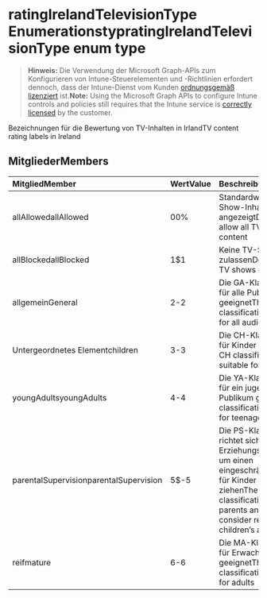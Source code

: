 # <a name="ratingirelandtelevisiontype-enum-type"></a><span data-ttu-id="38693-101">ratingIrelandTelevisionType Enumerationstyp</span><span class="sxs-lookup"><span data-stu-id="38693-101">ratingIrelandTelevisionType enum type</span></span>

> <span data-ttu-id="38693-102">**Hinweis:** Die Verwendung der Microsoft Graph-APIs zum Konfigurieren von Intune-Steuerelementen und -Richtlinien erfordert dennoch, dass der Intune-Dienst vom Kunden [ordnungsgemäß lizenziert](https://go.microsoft.com/fwlink/?linkid=839381) ist.</span><span class="sxs-lookup"><span data-stu-id="38693-102">**Note:** Using the Microsoft Graph APIs to configure Intune controls and policies still requires that the Intune service is [correctly licensed](https://go.microsoft.com/fwlink/?linkid=839381) by the customer.</span></span>

<span data-ttu-id="38693-103">Bezeichnungen für die Bewertung von TV-Inhalten in Irland</span><span class="sxs-lookup"><span data-stu-id="38693-103">TV content rating labels in Ireland</span></span>
## <a name="members"></a><span data-ttu-id="38693-104">Mitglieder</span><span class="sxs-lookup"><span data-stu-id="38693-104">Members</span></span>
|<span data-ttu-id="38693-105">Mitglied</span><span class="sxs-lookup"><span data-stu-id="38693-105">Member</span></span>|<span data-ttu-id="38693-106">Wert</span><span class="sxs-lookup"><span data-stu-id="38693-106">Value</span></span>|<span data-ttu-id="38693-107">Beschreibung</span><span class="sxs-lookup"><span data-stu-id="38693-107">Description</span></span>|
|:---|:---|:---|
|<span data-ttu-id="38693-108">allAllowed</span><span class="sxs-lookup"><span data-stu-id="38693-108">allAllowed</span></span>|<span data-ttu-id="38693-109">0</span><span class="sxs-lookup"><span data-stu-id="38693-109">0%</span></span>|<span data-ttu-id="38693-110">Standardwert, alle TV-Show-Inhalte werden angezeigt</span><span class="sxs-lookup"><span data-stu-id="38693-110">Default value, allow all TV shows content</span></span>|
|<span data-ttu-id="38693-111">allBlocked</span><span class="sxs-lookup"><span data-stu-id="38693-111">allBlocked</span></span>|<span data-ttu-id="38693-112">1</span><span class="sxs-lookup"><span data-stu-id="38693-112">$1</span></span>|<span data-ttu-id="38693-113">Keine TV-Show-Inhalte zulassen</span><span class="sxs-lookup"><span data-stu-id="38693-113">Do not allow any TV shows content</span></span>|
|<span data-ttu-id="38693-114">allgemein</span><span class="sxs-lookup"><span data-stu-id="38693-114">General</span></span>|<span data-ttu-id="38693-115">2</span><span class="sxs-lookup"><span data-stu-id="38693-115">-2</span></span>|<span data-ttu-id="38693-116">Die GA-Klassifizierung ist für alle Publikumsgruppen geeignet</span><span class="sxs-lookup"><span data-stu-id="38693-116">The GA classification is suitable for all audiences</span></span>|
|<span data-ttu-id="38693-117">Untergeordnetes Element</span><span class="sxs-lookup"><span data-stu-id="38693-117">children</span></span>|<span data-ttu-id="38693-118">3</span><span class="sxs-lookup"><span data-stu-id="38693-118">-3</span></span>|<span data-ttu-id="38693-119">Die CH-Klassifizierung ist für Kinder geeignet</span><span class="sxs-lookup"><span data-stu-id="38693-119">The CH classification is suitable for children</span></span>|
|<span data-ttu-id="38693-120">youngAdults</span><span class="sxs-lookup"><span data-stu-id="38693-120">youngAdults</span></span>|<span data-ttu-id="38693-121">4</span><span class="sxs-lookup"><span data-stu-id="38693-121">-4</span></span>|<span data-ttu-id="38693-122">Die YA-Klassifizierung ist für ein jugendliches Publikum geeignet</span><span class="sxs-lookup"><span data-stu-id="38693-122">The YA classification is suitable for teenage audience</span></span>|
|<span data-ttu-id="38693-123">parentalSupervision</span><span class="sxs-lookup"><span data-stu-id="38693-123">parentalSupervision</span></span>|<span data-ttu-id="38693-124">5</span><span class="sxs-lookup"><span data-stu-id="38693-124">$-5</span></span>|<span data-ttu-id="38693-125">Die PS-Klassifizierung richtet sich an Eltern und Erziehungsberechtigte, um einen eingeschränkten Zugriff für Kinder in Betracht zu ziehen</span><span class="sxs-lookup"><span data-stu-id="38693-125">The PS classification invites parents and guardians to consider restriction children’s access</span></span>|
|<span data-ttu-id="38693-126">reif</span><span class="sxs-lookup"><span data-stu-id="38693-126">mature</span></span>|<span data-ttu-id="38693-127">6</span><span class="sxs-lookup"><span data-stu-id="38693-127">-6</span></span>|<span data-ttu-id="38693-128">Die MA-Klassifizierung ist für Erwachsene geeignet</span><span class="sxs-lookup"><span data-stu-id="38693-128">The MA classification is suitable for adults</span></span>|



